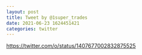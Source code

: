 ```yaml
--- 
layout: post 
title: Tweet by @1super_trades 
date: 2021-06-23 1624451421 
categories: twitter 
--- 
```

https://twitter.com/o/status/1407677002832875525